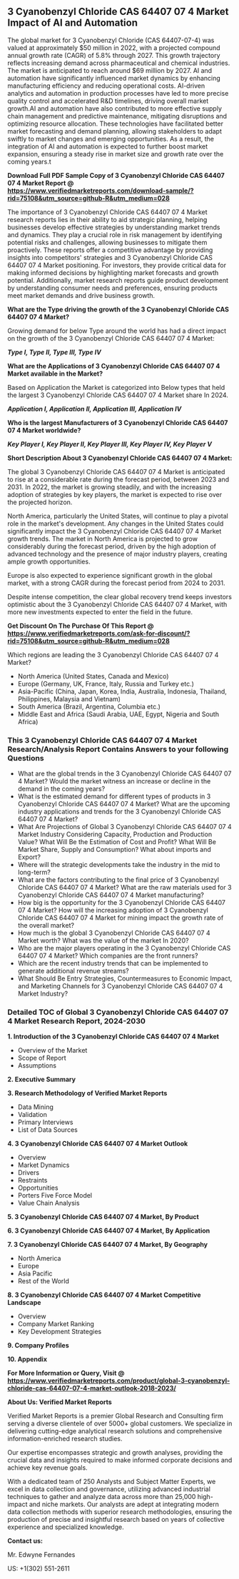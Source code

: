 <h2>3 Cyanobenzyl Chloride CAS 64407 07 4 Market Impact of AI and Automation</h2>The global market for 3 Cyanobenzyl Chloride (CAS 64407-07-4) was valued at approximately $50 million in 2022, with a projected compound annual growth rate (CAGR) of 5.8% through 2027. This growth trajectory reflects increasing demand across pharmaceutical and chemical industries. The market is anticipated to reach around $69 million by 2027. AI and automation have significantly influenced market dynamics by enhancing manufacturing efficiency and reducing operational costs. AI-driven analytics and automation in production processes have led to more precise quality control and accelerated R&D timelines, driving overall market growth.AI and automation have also contributed to more effective supply chain management and predictive maintenance, mitigating disruptions and optimizing resource allocation. These technologies have facilitated better market forecasting and demand planning, allowing stakeholders to adapt swiftly to market changes and emerging opportunities. As a result, the integration of AI and automation is expected to further boost market expansion, ensuring a steady rise in market size and growth rate over the coming years.t</p><p id="" class=""><strong>Download Full PDF Sample Copy of 3 Cyanobenzyl Chloride CAS 64407 07 4 Market Report @ <a href="https://www.verifiedmarketreports.com/download-sample/?rid=75108&utm_source=github-R&utm_medium=028" target="_blank">https://www.verifiedmarketreports.com/download-sample/?rid=75108&utm_source=github-R&utm_medium=028</a></strong></p><p>The importance of&nbsp;3 Cyanobenzyl Chloride CAS 64407 07 4 Market research reports lies in their ability to aid strategic planning, helping businesses develop effective strategies by understanding market trends and dynamics. They play a crucial role in risk management by identifying potential risks and challenges, allowing businesses to mitigate them proactively. These reports offer a competitive advantage by providing insights into competitors' strategies and 3 Cyanobenzyl Chloride CAS 64407 07 4 Market positioning. For investors, they provide critical data for making informed decisions by highlighting market forecasts and growth potential. Additionally, market research reports guide product development by understanding consumer needs and preferences, ensuring products meet market demands and drive business growth.</p><p><strong>What are the&nbsp;Type driving the growth of the 3 Cyanobenzyl Chloride CAS 64407 07 4 Market?</strong></p><p id="" class="">Growing demand for below Type around the world has had a direct impact on the growth of the 3 Cyanobenzyl Chloride CAS 64407 07 4 Market:</p><em><strong>Type I, Type II, Type III, Type IV</strong></em></p><strong>What are the&nbsp;Applications&nbsp;of 3 Cyanobenzyl Chloride CAS 64407 07 4 Market available in the Market?</strong></p><p id="" class="">Based on Application the Market is categorized into Below types that held the largest 3 Cyanobenzyl Chloride CAS 64407 07 4 Market share In 2024.</p><em><strong>Application I, Application II, Application III, Application IV</strong></em></p><strong>Who is the largest Manufacturers of 3 Cyanobenzyl Chloride CAS 64407 07 4 Market worldwide?</strong></p><p><em><strong>Key Player I, Key Player II, Key Player III, Key Player IV, Key Player V</strong></em></p><p id="" class=""><strong>Short Description About 3 Cyanobenzyl Chloride CAS 64407 07 4 Market:</strong></p><p>The global 3 Cyanobenzyl Chloride CAS 64407 07 4 Market is anticipated to rise at a considerable rate during the forecast period, between 2023 and 2031. In 2022, the market is growing steadily, and with the increasing adoption of strategies by key players, the market is expected to rise over the projected horizon.</p><p>North America, particularly the United States, will continue to play a pivotal role in the market's development. Any changes in the United States could significantly impact the 3 Cyanobenzyl Chloride CAS 64407 07 4 Market growth trends. The market in North America is projected to grow considerably during the forecast period, driven by the high adoption of advanced technology and the presence of major industry players, creating ample growth opportunities.</p><p>Europe is also expected to experience significant growth in the global market, with a strong CAGR during the forecast period from 2024 to 2031.</p><p>Despite intense competition, the clear global recovery trend keeps investors optimistic about the 3 Cyanobenzyl Chloride CAS 64407 07 4 Market, with more new investments expected to enter the field in the future.</p><p id="" class=""><strong>Get Discount On The Purchase Of This Report @ <a href="https://www.verifiedmarketreports.com/ask-for-discount/?rid=75108&utm_source=github-R&utm_medium=028" target="_blank">https://www.verifiedmarketreports.com/ask-for-discount/?rid=75108&utm_source=github-R&utm_medium=028</a></strong></p>Which regions are leading the 3 Cyanobenzyl Chloride CAS 64407 07 4 Market?</p><ul><li>North America (United States, Canada and Mexico)</li><li>Europe (Germany, UK, France, Italy, Russia and Turkey etc.)</li><li>Asia-Pacific (China, Japan, Korea, India, Australia, Indonesia, Thailand, Philippines, Malaysia and Vietnam)</li><li>South America (Brazil, Argentina, Columbia etc.)</li><li>Middle East and Africa (Saudi Arabia, UAE, Egypt, Nigeria and South Africa)</li></ul><h3 id="" class="">This 3 Cyanobenzyl Chloride CAS 64407 07 4 Market Research/Analysis Report Contains Answers to your following Questions</h3><ul><li>What are the global trends in the 3 Cyanobenzyl Chloride CAS 64407 07 4 Market? Would the market witness an increase or decline in the demand in the coming years?</li><li>What is the estimated demand for different types of products in 3 Cyanobenzyl Chloride CAS 64407 07 4 Market? What are the upcoming industry applications and trends for the 3 Cyanobenzyl Chloride CAS 64407 07 4 Market?</li><li>What Are Projections of Global 3 Cyanobenzyl Chloride CAS 64407 07 4 Market Industry Considering Capacity, Production and Production Value? What Will Be the Estimation of Cost and Profit? What Will Be Market Share, Supply and Consumption? What about imports and Export?</li><li>Where will the strategic developments take the industry in the mid to long-term?</li><li>What are the factors contributing to the final price of 3 Cyanobenzyl Chloride CAS 64407 07 4 Market? What are the raw materials used for 3 Cyanobenzyl Chloride CAS 64407 07 4 Market manufacturing?</li><li>How big is the opportunity for the 3 Cyanobenzyl Chloride CAS 64407 07 4 Market? How will the increasing adoption of 3 Cyanobenzyl Chloride CAS 64407 07 4 Market for mining impact the growth rate of the overall market?</li><li>How much is the global 3 Cyanobenzyl Chloride CAS 64407 07 4 Market worth? What was the value of the market In 2020?</li><li>Who are the major players operating in the 3 Cyanobenzyl Chloride CAS 64407 07 4 Market? Which companies are the front runners?</li><li>Which are the recent industry trends that can be implemented to generate additional revenue streams?</li><li>What Should Be Entry Strategies, Countermeasures to Economic Impact, and Marketing Channels for 3 Cyanobenzyl Chloride CAS 64407 07 4 Market Industry?</li></ul><h3 id="" class="">Detailed TOC of Global 3 Cyanobenzyl Chloride CAS 64407 07 4 Market Research Report, 2024-2030</h3><p id="" class=""><strong>1. Introduction of the 3 Cyanobenzyl Chloride CAS 64407 07 4 Market</strong></p><ul><li>Overview of the Market</li><li>Scope of Report</li><li>Assumptions</li></ul><p id="" class=""><strong>2. Executive Summary</strong></p><p id="" class=""><strong>3. Research Methodology of Verified Market Reports</strong></p><ul><li>Data Mining</li><li>Validation</li><li>Primary Interviews</li><li>List of Data Sources</li></ul><p id="" class=""><strong>4. 3 Cyanobenzyl Chloride CAS 64407 07 4 Market Outlook</strong></p><ul><li>Overview</li><li>Market Dynamics</li><li>Drivers</li><li>Restraints</li><li>Opportunities</li><li>Porters Five Force Model</li><li>Value Chain Analysis</li></ul><p id="" class=""><strong>5. 3 Cyanobenzyl Chloride CAS 64407 07 4 Market, By Product</strong></p><p id="" class=""><strong>6. 3 Cyanobenzyl Chloride CAS 64407 07 4 Market, By Application</strong></p><p id="" class=""><strong>7. 3 Cyanobenzyl Chloride CAS 64407 07 4 Market, By Geography</strong></p><ul><li>North America</li><li>Europe</li><li>Asia Pacific</li><li>Rest of the World</li></ul><p id="" class=""><strong>8. 3 Cyanobenzyl Chloride CAS 64407 07 4 Market Competitive Landscape</strong></p><ul><li>Overview</li><li>Company Market Ranking</li><li>Key Development Strategies</li></ul><p id="" class=""><strong>9. Company Profiles</strong></p><p id="" class=""><strong>10. Appendix</strong></p><p id="" class=""><strong>For More Information or Query, Visit @ <a href="https://www.verifiedmarketreports.com/product/global-3-cyanobenzyl-chloride-cas-64407-07-4-market-outlook-2018-2023/" target="_blank">https://www.verifiedmarketreports.com/product/global-3-cyanobenzyl-chloride-cas-64407-07-4-market-outlook-2018-2023/</a></strong></p><p id="" class=""><strong>About Us: Verified Market Reports</strong></p><p id="" class="">Verified Market Reports is a premier Global Research and Consulting firm serving a diverse clientele of over 5000+ global customers. We specialize in delivering cutting-edge analytical research solutions and comprehensive information-enriched research studies.</p><p id="" class="">Our expertise encompasses strategic and growth analyses, providing the crucial data and insights required to make informed corporate decisions and achieve key revenue goals.</p><p id="" class="">With a dedicated team of 250 Analysts and Subject Matter Experts, we excel in data collection and governance, utilizing advanced industrial techniques to gather and analyze data across more than 25,000 high-impact and niche markets. Our analysts are adept at integrating modern data collection methods with superior research methodologies, ensuring the production of precise and insightful research based on years of collective experience and specialized knowledge.</p><p id="" class=""><strong>Contact us:</strong></p><p id="" class="">Mr. Edwyne Fernandes</p><p id="" class="">US: +1(302) 551-2611</p>